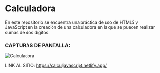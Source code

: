 # Calculadora
En este repositorio se encuentra una práctica de uso de HTML5 y JavaScript en la creación de una calculadora en la que se pueden realizar sumas de dos dígitos.

### CAPTURAS DE PANTALLA:

![Calculadora](imagenes/readme/Calculadora-JS.png)

LINK AL SITIO: https://calculjavascript.netlify.app/
